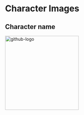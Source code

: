 # Character Images

## Character name 
<img width="241" alt="github-logo" src="https://github.com/iiamabby/aquinas-year8/assets/59022024/b828d876-a30e-4c5f-a6e0-6ad32415ea15">
